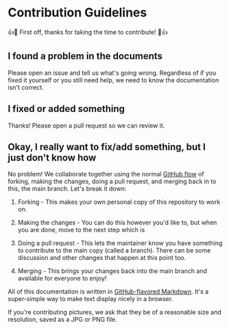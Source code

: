# Contribution Guidelines

:+1::tada: First off, thanks for taking the time to contribute! :tada::+1:

## I found a problem in the documents

Please open an issue and tell us what's going wrong.  Regardless of if you fixed it yourself or you still need help, we need to know the documentation isn't correct.

## I fixed or added something

Thanks! Please open a pull request so we can review it.

## Okay, I really want to fix/add something, but I just don't know how

No problem!  We collaborate together using the normal [GitHub flow](https://guides.github.com/introduction/flow/) of forking, making the changes, doing a pull request, and merging back in to this, the main branch.  Let's break it down:

1. Forking - This makes your own personal copy of this repository to work on.

1. Making the changes - You can do this however you'd like to, but when you are done, move to the next step which is

1. Doing a pull request - This lets the maintainer know you have something to contribute to the main copy (called a branch).  There can be some discussion and other changes that happen at this point too.

1. Merging - This brings your changes back into the main branch and available for everyone to enjoy!

All of this documentation is written in [GitHub-flavored Markdown](https://guides.github.com/features/mastering-markdown/).  It's a super-simple way to make text  display nicely in a browser.

If you're contributing pictures, we ask that they be of a reasonable size and resolution, saved as a JPG or PNG file.
